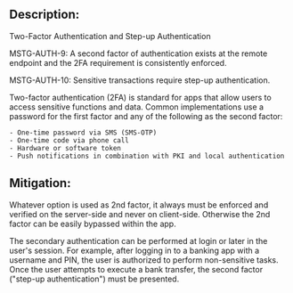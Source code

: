 ## Description:

Two-Factor Authentication and Step-up Authentication

MSTG-AUTH-9: A second factor of authentication exists at the remote endpoint and the 2FA requirement is consistently enforced.

MSTG-AUTH-10: Sensitive transactions require step-up authentication.

Two-factor authentication (2FA) is standard for apps that allow users to access sensitive functions and data. Common implementations use a password for the first factor and any of the following as the second factor:

	- One-time password via SMS (SMS-OTP)
	- One-time code via phone call
	- Hardware or software token
	- Push notifications in combination with PKI and local authentication


## Mitigation:

Whatever option is used as 2nd factor, it always must be enforced and verified on the server-side and never on client-side. Otherwise the 2nd factor can be easily bypassed within the app.

The secondary authentication can be performed at login or later in the user's session. For example, after logging in to a banking app with a username and PIN, the user is authorized to perform non-sensitive tasks. Once the user attempts to execute a bank transfer, the second factor ("step-up authentication") must be presented.
